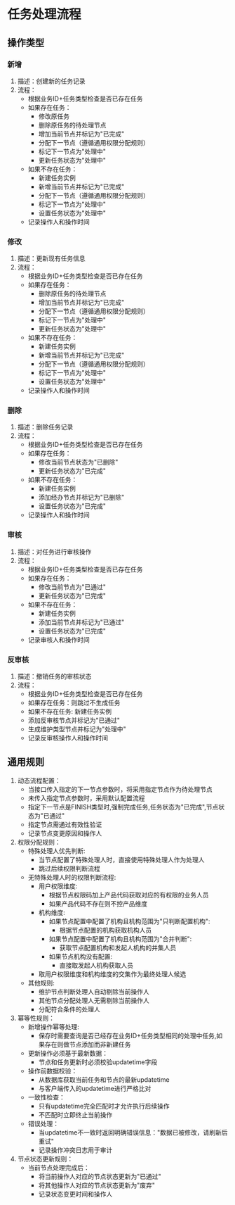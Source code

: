 # 任务处理流程

## 操作类型

### 新增
1. 描述：创建新的任务记录
2. 流程：
   - 根据业务ID+任务类型检查是否已存在任务
   - 如果存在任务：
     * 修改原任务
     * 删除原任务的待处理节点
     * 增加当前节点并标记为"已完成"
     * 分配下一节点（遵循通用权限分配规则）
     * 标记下一节点为"处理中"
     * 更新任务状态为"处理中"
   - 如果不存在任务：
     * 新建任务实例
     * 新增当前节点并标记为"已完成"
     * 分配下一节点（遵循通用权限分配规则）
     * 标记下一节点为"处理中"
     * 设置任务状态为"处理中"
   - 记录操作人和操作时间

### 修改
1. 描述：更新现有任务信息
2. 流程：
   - 根据业务ID+任务类型检查是否已存在任务
   - 如果存在任务：
     * 删除原任务的待处理节点
     * 增加当前节点并标记为"已完成"
     * 分配下一节点（遵循通用权限分配规则）
     * 标记下一节点为"处理中"
     * 更新任务状态为"处理中"
   - 如果不存在任务：
     * 新建任务实例
     * 新增当前节点并标记为"已完成"
     * 分配下一节点（遵循通用权限分配规则）
     * 标记下一节点为"处理中"
     * 设置任务状态为"处理中"
   - 记录操作人和操作时间

### 删除
1. 描述：删除任务记录
2. 流程：
   - 根据业务ID+任务类型检查是否已存在任务
   - 如果存在任务：
     * 修改当前节点状态为"已删除"
     * 更新任务状态为"已完成"
   - 如果不存在任务：
     * 新建任务实例
     * 添加经办节点并标记为"已删除"
     * 设置任务状态为"已完成"
   - 记录操作人和操作时间

### 审核
1. 描述：对任务进行审核操作
2. 流程：
   - 根据业务ID+任务类型检查是否已存在任务
   - 如果存在任务：
     * 修改当前节点为"已通过"
     * 更新任务状态为"已完成"
   - 如果不存在任务：
     * 新建任务实例
     * 添加当前节点并标记为"已通过"
     * 设置任务状态为"已完成"
   - 记录审核人和操作时间

### 反审核
1. 描述：撤销任务的审核状态
2. 流程：
   - 根据业务ID+任务类型检查是否已存在任务
   - 如果存在任务：则跳过不生成任务
   - 如果不存在任务: 新建任务实例
   - 添加反审核节点并标记为"已通过"
   - 生成维护类型节点并标记为"处理中"
   - 记录反审核操作人和操作时间

## 通用规则
1. 动态流程配置：
   - 当接口传入指定的下一节点参数时，将采用指定节点作为待处理节点
   - 未传入指定节点参数时，采用默认配置流程
   - 指定下一节点是FINISH类型时,强制完成任务,任务状态为"已完成",节点状态为"已通过"
   - 指定节点需通过有效性验证
   - 记录节点变更原因和操作人
2. 权限分配规则：
   - 特殊处理人优先判断:
     * 当节点配置了特殊处理人时，直接使用特殊处理人作为处理人
     * 跳过后续权限判断流程
   - 无特殊处理人时的权限判断流程:
     * 用户权限维度:
       + 根据节点权限码加上产品代码获取对应的有权限的业务人员
       + 如果产品代码不存在则不控产品维度
     * 机构维度:
       + 如果节点配置中配置了机构且机构范围为"只判断配置机构":
         - 根据节点配置的机构获取机构人员
       + 如果节点配置中配置了机构且机构范围为"合并判断":
         - 获取节点配置机构和发起人机构的并集人员
       + 如果节点机构没有配置:
         - 直接取发起人机构获取人员
     * 取用户权限维度和机构维度的交集作为最终处理人候选
   - 其他规则:
     * 维护节点判断处理人自动剔除当前操作人
     * 其他节点分配处理人无需剔除当前操作人
     * 分配符合条件的处理人
3. 幂等性规则：
   - 新增操作幂等处理:
     * 保存时需要查询是否已经存在业务ID+任务类型相同的处理中任务,如果存在则做节点添加而非新建任务
   - 更新操作必须基于最新数据：
     * 节点和任务更新时必须校验updatetime字段
   - 操作前数据校验：
     * 从数据库获取当前任务和节点的最新updatetime
     * 与客户端传入的updatetime进行严格比对
   - 一致性检查：
     * 只有updatetime完全匹配时才允许执行后续操作
     * 不匹配时立即终止当前操作
   - 错误处理：
     * 当updatetime不一致时返回明确错误信息："数据已被修改，请刷新后重试"
     * 记录操作冲突日志用于审计
4. 节点状态更新规则：
   - 当前节点处理完成后：
     * 将当前操作人对应的节点状态更新为"已通过"
     * 将其他操作人对应的节点状态更新为"废弃"
     * 记录状态变更时间和操作人
